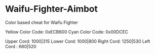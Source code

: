 # Waifu-Fighter-Aimbot
Color based cheat for Waifu Fighter 

Yellow Color Code: 0xECB600
Cyan Color Code: 0x00DCEC


Upper Cord: 1000|315
Lower Cord: 1000|800
Right Cord: 1250|530
Left Cord : 660|520

